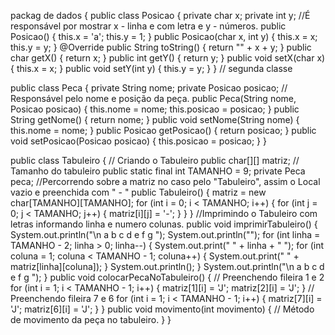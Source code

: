 packag de dados {
public class Posicao {
 private char x;
 private int y;
 //É responsável por mostrar x - linha e com letra e y - números.
 public Posicao() {
 this.x = 'a';
 this.y = 1;
 }
 public Posicao(char x, int y) {
 this.x = x;
 this.y = y;
 }
 @Override
 public String toString() {
 return "" + x + y;
 }
 public char getX() {
 return x;
 }
 public int getY() {
 return y;
 }
 public void setX(char x) {
 this.x = x;
 }
 public void setY(int y) {
 this.y = y;
 }
}
// segunda classe 

public class Peca {
 private String nome;
 private Posicao posicao;
 // Responsável pelo nome e posição da peça.
 public Peca(String nome, Posicao posicao) {
 this.nome = nome;
 this.posicao = posicao;
 }
 public String getNome() {
 return nome;
 }
 public void setNome(String nome) {
 this.nome = nome;
 }
 public Posicao getPosicao() {
 return posicao;
 }
 public void setPosicao(Posicao posicao) {
 this.posicao = posicao;
 }
}

public class Tabuleiro {
 // Criando o Tabuleiro
 public char[][] matriz;
 // Tamanho do tabuleiro
 public static final int TAMANHO = 9;
 private Peca peca;
 //Percorrendo sobre a matriz no caso pelo "Tabuleiro", assim o Local vazio e preenchida com
" - "
 public Tabuleiro() {
 matriz = new char[TAMANHO][TAMANHO];
 for (int i = 0; i < TAMANHO; i++) {
 for (int j = 0; j < TAMANHO; j++) {
 matriz[i][j] = '-';
 }
 }
 }
 //Imprimindo o Tabuleiro com letras informando linha e numero colunas.
 public void imprimirTabuleiro() {
 System.out.println("\n a b c d e f g ");
 System.out.println("");
 for (int linha = TAMANHO - 2; linha > 0; linha--) {
 System.out.print(" " + linha + " ");
 for (int coluna = 1; coluna < TAMANHO - 1; coluna++) {
 System.out.print(" " + matriz[linha][coluna]);
 }
 System.out.println();
 }
 System.out.println("\n a b c d e f g ");
 }
 public void colocarPecaNoTabuleiro() {
 // Preenchendo fileira 1 e 2
 for (int i = 1; i < TAMANHO - 1; i++) {
 matriz[1][i] = 'J';
 matriz[2][i] = 'J';
 }
 // Preenchendo fileira 7 e 6
 for (int i = 1; i < TAMANHO - 1; i++) {
 matriz[7][i] = 'J';
 matriz[6][i] = 'J';
 }
 }
 public void movimento(int movimento) {
 // Método de movimento da peça no tabuleiro.
 }
}

